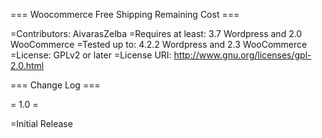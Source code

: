 === Woocommerce Free Shipping Remaining Cost ===

=Contributors: AivarasZelba
=Requires at least: 3.7 Wordpress and 2.0 WooCommerce
=Tested up to: 4.2.2 Wordpress and 2.3 WooCommerce
=License: GPLv2 or later
=License URI: http://www.gnu.org/licenses/gpl-2.0.html


=== Change Log ===

= 1.0 =

=Initial Release